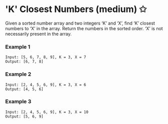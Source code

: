 # 'K' Closest Numbers (medium) ✩

Given a sorted number array and two integers ‘K’ and ‘X’, 
find ‘K’ closest numbers to ‘X’ in the array. Return the numbers in the sorted order. 
‘X’ is not necessarily present in the array.


### Example 1
```
Input: [5, 6, 7, 8, 9], K = 3, X = 7
Output: [6, 7, 8]
```

### Example 2
```
Input: [2, 4, 5, 6, 9], K = 3, X = 6
Output: [4, 5, 6]
```

### Example 3
```
Input: [2, 4, 5, 6, 9], K = 3, X = 10
Output: [5, 6, 9]
```